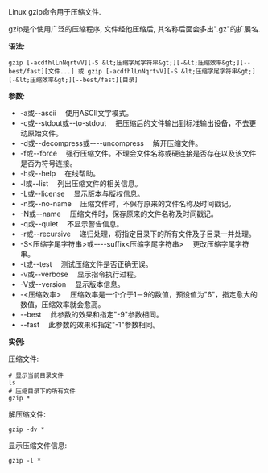 Linux gzip命令用于压缩文件.

gzip是个使用广泛的压缩程序, 文件经他压缩后, 其名称后面会多出".gz"的扩展名.

**语法:**

```
gzip [-acdfhlLnNqrtvV][-S &lt;压缩字尾字符串&gt;][-&lt;压缩效率&gt;][--best/fast][文件...] 或 gzip [-acdfhlLnNqrtvV][-S &lt;压缩字尾字符串&gt;][-&lt;压缩效率&gt;][--best/fast][目录]
```

**参数:**

- -a或--ascii 　使用ASCII文字模式。
- -c或--stdout或--to-stdout 　把压缩后的文件输出到标准输出设备，不去更动原始文件。
- -d或--decompress或----uncompress 　解开压缩文件。
- -f或--force 　强行压缩文件。不理会文件名称或硬连接是否存在以及该文件是否为符号连接。
- -h或--help 　在线帮助。
- -l或--list 　列出压缩文件的相关信息。
- -L或--license 　显示版本与版权信息。
- -n或--no-name 　压缩文件时，不保存原来的文件名称及时间戳记。
- -N或--name 　压缩文件时，保存原来的文件名称及时间戳记。
- -q或--quiet 　不显示警告信息。
- -r或--recursive 　递归处理，将指定目录下的所有文件及子目录一并处理。
- -S<压缩字尾字符串>或----suffix<压缩字尾字符串> 　更改压缩字尾字符串。
- -t或--test 　测试压缩文件是否正确无误。
- -v或--verbose 　显示指令执行过程。
- -V或--version 　显示版本信息。
- -<压缩效率> 　压缩效率是一个介于1－9的数值，预设值为"6"，指定愈大的数值，压缩效率就会愈高。
- --best 　此参数的效果和指定"-9"参数相同。
- --fast 　此参数的效果和指定"-1"参数相同。

**实例:**

压缩文件:

```
# 显示当前目录文件
ls
# 压缩目录下的所有文件
gzip *
```

解压缩文件:

```
gzip -dv *
```

显示压缩文件信息:

```
gzip -l *
```









